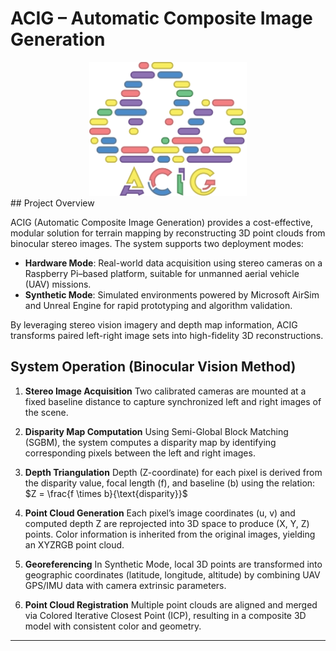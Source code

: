 # ACIG – Automatic Composite Image Generation
<div align="center">
  <img src="Assets/logo/logo.png" alt="ACIG Logo" width="50%">
</div>
## Project Overview

ACIG (Automatic Composite Image Generation) provides a cost-effective, modular solution for terrain mapping by reconstructing 3D point clouds from binocular stereo images. The system supports two deployment modes:

* **Hardware Mode**: Real-world data acquisition using stereo cameras on a Raspberry Pi–based platform, suitable for unmanned aerial vehicle (UAV) missions.
* **Synthetic Mode**: Simulated environments powered by Microsoft AirSim and Unreal Engine for rapid prototyping and algorithm validation.

By leveraging stereo vision imagery and depth map information, ACIG transforms paired left-right image sets into high-fidelity 3D reconstructions.

## System Operation (Binocular Vision Method)

1. **Stereo Image Acquisition**
   Two calibrated cameras are mounted at a fixed baseline distance to capture synchronized left and right images of the scene.

2. **Disparity Map Computation**
   Using Semi-Global Block Matching (SGBM), the system computes a disparity map by identifying corresponding pixels between the left and right images.

3. **Depth Triangulation**
   Depth (Z-coordinate) for each pixel is derived from the disparity value, focal length (f), and baseline (b) using the relation:
   $Z = \frac{f \times b}{\text{disparity}}$

4. **Point Cloud Generation**
   Each pixel’s image coordinates (u, v) and computed depth Z are reprojected into 3D space to produce (X, Y, Z) points. Color information is inherited from the original images, yielding an XYZRGB point cloud.

5. **Georeferencing**
   In Synthetic Mode, local 3D points are transformed into geographic coordinates (latitude, longitude, altitude) by combining UAV GPS/IMU data with camera extrinsic parameters.

6. **Point Cloud Registration**
   Multiple point clouds are aligned and merged via Colored Iterative Closest Point (ICP), resulting in a composite 3D model with consistent color and geometry.

---

